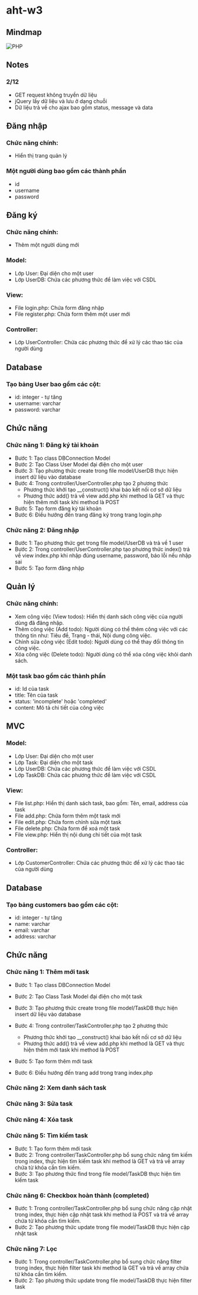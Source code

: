 ﻿# aht-w3

## Mindmap
![PHP](https://github.com/user-attachments/assets/e1d8fd9e-a4e0-47b6-b1e3-6b2ea89be6c8)

## Notes

### 2/12

- GET request không truyền dữ liệu
- jQuery lấy dữ liệu và lưu ở dạng chuỗi
- Dữ liệu trả về cho ajax bao gồm status, message và data

## Đăng nhập

### Chức năng chính:

- Hiển thị trang quản lý

### Một người dùng bao gồm các thành phần

- id
- username
- password

## Đăng ký

### Chức năng chính:

- Thêm một người dùng mới

### Model:

- Lớp User: Đại diện cho một user
- Lớp UserDB: Chứa các phương thức để làm việc với CSDL

### View:

- File login.php: Chứa form đăng nhập
- File register.php: Chứa form thêm một user mới

### Controller:

- Lớp UserController: Chứa các phương thức để xử lý các thao tác của người dùng

## Database

### Tạo bảng User bao gồm các cột:

- id: integer - tự tăng
- username: varchar
- password: varchar

## Chức năng

### Chức năng 1: Đăng ký tài khoản

- Bước 1: Tạo class DBConnection Model
- Bước 2: Tạo Class User Model đại điện cho một user
- Bước 3: Tạo phương thức create trong file model/UserDB thực hiện insert dữ liệu vào database
- Bước 4: Trong controller/UserController.php tạo 2 phương thức
  - Phương thức khởi tạo \_\_construct() khai báo kết nối cơ sở dữ liệu
  - Phương thức add() trả về view add.php khi method là GET và thực hiện thêm mới task khi method là POST
- Bước 5: Tạo form đăng ký tài khoản
- Bước 6: Điều hướng đến trang đăng ký trong trang login.php

### Chức năng 2: Đăng nhập

- Bước 1: Tạo phương thức get trong file model/UserDB và trả về 1 user
- Bước 2: Trong controller/UserController.php tạo phương thức index() trả về view index.php khi nhập đúng username, password, báo lỗi nếu nhập sai
- Bước 5: Tạo form đăng nhập

## Quản lý

### Chức năng chính:

- Xem công việc (View todos): Hiển thị danh sách công việc của người dùng đã đăng nhập.
- Thêm công việc (Add todo): Người dùng có thể thêm công việc với các thông tin như: Tiêu đề, Trạng - thái, Nội dung công việc.
- Chỉnh sửa công việc (Edit todo): Người dùng có thể thay đổi thông tin công việc.
- Xóa công việc (Delete todo): Người dùng có thể xóa công việc khỏi danh sách.

### Một task bao gồm các thành phần

- id: Id của task
- title: Tên của task
- status: 'incomplete' hoặc 'completed'
- content: Mô tả chi tiết của công việc

## MVC

### Model:

- Lớp User: Đại diện cho một user
- Lớp Task: Đại diện cho một task
- Lớp UserDB: Chứa các phương thức để làm việc với CSDL
- Lớp TaskDB: Chứa các phương thức để làm việc với CSDL

### View:

- File list.php: Hiển thị danh sách task, bao gồm: Tên, email, address của task
- File add.php: Chứa form thêm một task mới
- File edit.php: Chứa form chỉnh sửa một task
- File delete.php: Chứa form để xoá một task
- File view.php: Hiển thị nội dung chi tiết của một task

### Controller:

- Lớp CustomerController: Chứa các phương thức để xử lý các thao tác của người dùng

## Database

### Tạo bảng customers bao gồm các cột:

- id: integer - tự tăng
- name: varchar
- email: varchar
- address: varchar

## Chức năng

### Chức năng 1: Thêm mới task

- Bước 1: Tạo class DBConnection Model
- Bước 2: Tạo Class Task Model đại điện cho một task
- Bước 3: Tạo phương thức create trong file model/TaskDB thực hiện insert dữ liệu vào database
- Bước 4: Trong controller/TaskController.php tạo 2 phương thức

  - Phương thức khởi tạo \_\_construct() khai báo kết nối cơ sở dữ liệu
  - Phương thức add() trả về view add.php khi method là GET và thực hiện thêm mới task khi method là POST

- Bước 5: Tạo form thêm mới task
- Bước 6: Điều hướng đến trang add trong trang index.php

### Chức năng 2: Xem danh sách task

### Chức năng 3: Sửa task

### Chức năng 4: Xóa task

### Chức năng 5: Tìm kiếm task

- Bước 1: Tạo form thêm mới task
- Bước 2: Trong controller/TaskController.php bổ sung chức năng tìm kiếm trong index, thực hiện tìm kiếm task khi method là GET và trả về array chứa từ khóa cần tìm kiếm.
- Bước 3: Tạo phương thức find trong file model/TaskDB thực hiện tìm kiếm task

### Chức năng 6: Checkbox hoàn thành (completed)

- Bước 1: Trong controller/TaskController.php bổ sung chức năng cập nhật trong index, thực hiện cập nhật task khi method là POST và trả về array chứa từ khóa cần tìm kiếm.
- Bước 2: Tạo phương thức update trong file model/TaskDB thực hiện cập nhật task

### Chức năng 7: Lọc

- Bước 1: Trong controller/TaskController.php bổ sung chức năng filter trong index, thực hiện filter task khi method là GET và trả về array chứa từ khóa cần tìm kiếm.
- Bước 2: Tạo phương thức update trong file model/TaskDB thực hiện filter task
